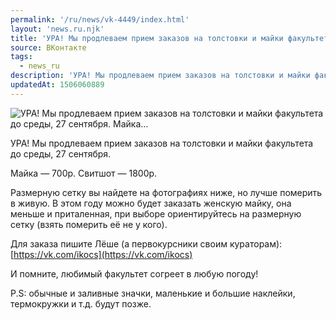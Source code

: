 ```yaml
---
permalink: '/ru/news/vk-4449/index.html'
layout: 'news.ru.njk'
title: 'УРА! Мы продлеваем прием заказов на толстовки и майки факультета до среды, 27 сентября.  Майка…'
source: ВКонтакте
tags:
  - news_ru
description: 'УРА! Мы продлеваем прием заказов на толстовки и майки факультета до среды, 27 сентября.  Майка…'
updatedAt: 1506060889
---
```

![УРА! Мы продлеваем прием заказов на толстовки и майки факультета до среды, 27 сентября.  Майка…](https://sun9-70.userapi.com/impf/c841531/v841531342/1f6b5/m1v4L6FVg_0.jpg?size=1280x853&quality=96&proxy=1&sign=a61fed7cb1881a9b8fc8e6a545815bf3&c_uniq_tag=rQnubFSzLurYcKOGEp8Ceh6uUTaACxRJD041VJkWfM0&type=album)

УРА!
Мы продлеваем прием заказов на толстовки и майки факультета до среды, 27 сентября.

Майка — 700р.
Свитшот — 1800р.

Размерную сетку вы найдете на фотографиях ниже, но лучше померить в живую. В этом году можно будет заказать женскую майку, она меньше и приталенная, при выборе ориентируйтесь на размерную сетку (взять померить её не у кого).

Для заказа пишите Лёше (а первокурсники своим кураторам): [https://vk.com/ikocs](https://vk.com/ikocs)

И помните, любимый факультет согреет в любую погоду!

P.S: обычные и заливные значки, маленькие и большие наклейки, термокружки и т.д. будут позже.
